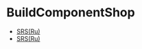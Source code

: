 # BuildComponentShop
- [SRS(Ru)](https://github.com/VadimTagiev750504/BuildComponentShop/blob/master/Documentation/SRS(ru).md)
- [SRS(Ru)](https://github.com/VadimTagiev750504/BuildComponentShop/tree/master/Diagrams/Diagrams.md)

